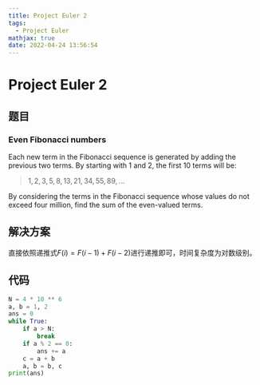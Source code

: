```yaml
---
title: Project Euler 2
tags:
  - Project Euler
mathjax: true
date: 2022-04-24 13:56:54
---
```


<escape><!-- more --></escape>

# Project Euler 2

## 题目

### Even Fibonacci numbers

Each new term in the Fibonacci sequence is generated by adding the previous two terms. By starting with 1 and 2, the first 10 terms will be:
> $1, 2, 3, 5, 8, 13, 21, 34, 55, 89, \dots$

By considering the terms in the Fibonacci sequence whose values do not exceed four million, find the sum of the even-valued terms.

## 解决方案

直接依照递推式$F(i)=F(i-1)+F(i-2)$进行递推即可，时间复杂度为对数级别。

## 代码

```Python
N = 4 * 10 ** 6
a, b = 1, 2
ans = 0
while True:
    if a > N:
        break
    if a % 2 == 0:
        ans += a
    c = a + b
    a, b = b, c
print(ans)
```
